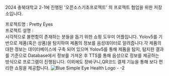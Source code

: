 2024 충북대학교 2-1에 진행된 '오픈소스기초프로젝트' 의 프로젝트 협업을 위한 저장소입니다.

프로젝트명 : Pretty Eyes<br/>
프로젝트 설명 : <br/>
시각적으로 불편함이 존재하는 분들을 돕기 위한 쇼핑 도우미 어플입니다. Yolov5를 기반으로 제품(혹은 상품)을 탐지하여 제품의 정보를 음성데이터로 알려줍니다.각 제품의 대한 정보는 데이터베이스에 구축 되어 있으며 Yolov5를 통해 제품을 탐지, 탐지한 결과를 기준으로 Database에서 정보를 가져온 후 TTS를 통해 음성으로 정보를 제공하는 방식으로 프로그램이 진행됩니다. 이외에도 장바구니,QR코드 결제 기능을 통해 보다 편리한 쇼핑을 제공합니다.
![Blue Simple Eye Health Logo - -2](https://github.com/Hoogdle/2-1_OS_PROJECT/assets/129059558/b41117fb-cc25-4406-a106-f45b5192faeb)

